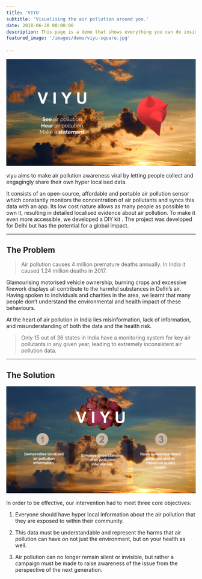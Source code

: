 ```yaml
---
title: 'VIYU'
subtitle: 'Visualising the air pollution around you.'
date: 2018-06-30 00:00:00
description: This page is a demo that shows everything you can do inside portfolio and blog posts.
featured_image: '/images/demo/viyu-square.jpg'

---
```


![](\images\viyu\header.jpg)

viyu aims to make air pollution awareness viral by letting people collect and engagingly
share their own hyper localised data.

It consists of an open-source, affordable and portable air pollution sensor which constantly monitors the concentration of air pollutants and syncs this data with an app. Its low cost nature allows as many people as possible to own it, resulting in detailed localised evidence about air pollution. To make it even more accessible, we developed a DIY kit . The project was developed for Delhi but has the potential for a global impact.

---

## The Problem

> Air pollution causes 4 million premature deaths annually. In India it caused 1.24 million deaths in 2017. 



Glamourising motorised vehicle ownership, burning crops and excessive firework displays all contribute to the harmful substances in Delhi’s air. Having spoken to individuals and charities in the area, we learnt that many people don’t understand the environmental and health impact of these behaviours.



At the heart of air pollution in India lies misinformation, lack of information, and misunderstanding of both the data and the health risk.



> Only 15 out of 36 states in India have a monitoring system for key air pollutants in any given year, leading to extremely inconsistent air pollution data.



---

## The Solution

![](/images/viyu/objectives.jpg)

In order to be effective, our intervention had to meet three core objectives:

1. Everyone should have hyper local information about the air pollution that they are exposed to within their community.

2. This data must be understandable and represent the harms that air pollution can have on not just the environment, but on your health as well. 

3. Air pollution can no longer remain silent or invisible, but rather a campaign must be made to raise awareness of the issue from the perspective of the next generation.